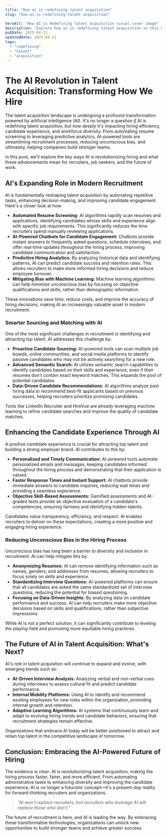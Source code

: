```yaml
---
title: "How ai is redefining talent acquisition"
slug: "how-ai-is-redefining-talent-acquisition"

heroAlt: "How AI is Redefining Talent Acquisition visual cover image"
description: "Explore how ai is redefining talent acquisition in this detailed guide, offering insights, strategies, and practical tips to enhance your understanding and application of the topic."
pubDate: 2025-04-11
updatedDate: 2025-04-11
tags:
  - "redefining"
  - "talent"
  - "acquisition"
---
```


# The AI Revolution in Talent Acquisition: Transforming How We Hire

The talent acquisition landscape is undergoing a profound transformation powered by artificial intelligence (AI). It's no longer a question _if_ AI is redefining talent acquisition, but _how deeply_ it's impacting hiring efficiency, candidate experience, and workforce diversity. From automating resume screening to leveraging predictive analytics, AI-powered tools are streamlining recruitment processes, reducing unconscious bias, and ultimately, helping companies build stronger teams.

In this post, we'll explore the key ways AI is revolutionizing hiring and what these advancements mean for recruiters, job seekers, and the future of work.

## AI's Expanding Role in Modern Recruitment

AI is fundamentally reshaping talent acquisition by automating repetitive tasks, enhancing decision-making, and improving candidate engagement. Here's a closer look at how:

- **Automated Resume Screening:** AI algorithms rapidly scan resumes and applications, identifying candidates whose skills and experience align with specific job requirements. This significantly reduces the time recruiters spend manually reviewing applications.
- **AI-Powered Chatbots for Candidate Engagement:** Chatbots provide instant answers to frequently asked questions, schedule interviews, and offer real-time updates throughout the hiring process, improving candidate communication and satisfaction.
- **Predictive Hiring Analytics:** By analyzing historical data and identifying patterns, AI can predict candidate success and retention rates. This allows recruiters to make more informed hiring decisions and reduce employee turnover.
- **Mitigating Bias with Machine Learning:** Machine learning algorithms can help minimize unconscious bias by focusing on objective qualifications and skills, rather than demographic information.

These innovations save time, reduce costs, and improve the accuracy of hiring decisions, making AI an increasingly valuable asset in modern recruitment.

### Smarter Sourcing and Matching with AI

One of the most significant challenges in recruitment is identifying and attracting top talent. AI addresses this challenge by:

- **Proactive Candidate Sourcing:** AI-powered tools can scan multiple job boards, online communities, and social media platforms to identify passive candidates who may not be actively searching for a new role.
- **Advanced Semantic Search:** AI utilizes semantic search capabilities to identify candidates based on their skills and experience, even if their resumes don't contain exact keyword matches. This expands the pool of potential candidates.
- **Data-Driven Candidate Recommendations:** AI algorithms analyze past hiring data to recommend best-fit applicants based on previous successes, helping recruiters prioritize promising candidates.

Tools like LinkedIn Recruiter and HireVue are already leveraging machine learning to refine candidate searches and improve the quality of candidate matches.

## Enhancing the Candidate Experience Through AI

A positive candidate experience is crucial for attracting top talent and building a strong employer brand. AI contributes to this by:

- **Personalized and Timely Communication:** AI-powered tools automate personalized emails and messages, keeping candidates informed throughout the hiring process and demonstrating that their application is valued.
- **Faster Response Times and Instant Support:** AI chatbots provide immediate answers to candidate inquiries, reducing wait times and providing a seamless experience.
- **Objective Skill-Based Assessments:** Gamified assessments and AI-graded tests provide an objective evaluation of a candidate's competencies, ensuring fairness and identifying hidden talents.

Candidates value transparency, efficiency, and respect. AI enables recruiters to deliver on these expectations, creating a more positive and engaging hiring experience.

### Reducing Unconscious Bias in the Hiring Process

Unconscious bias has long been a barrier to diversity and inclusion in recruitment. AI can help mitigate this by:

- **Anonymizing Resumes:** AI can remove identifying information such as names, genders, and addresses from resumes, allowing recruiters to focus solely on skills and experience.
- **Standardizing Interview Questions:** AI-powered platforms can ensure that all candidates are asked the same standardized set of interview questions, reducing the potential for biased questioning.
- **Focusing on Data-Driven Insights:** By analyzing data on candidate performance and success, AI can help recruiters make more objective decisions based on skills and qualifications, rather than subjective impressions.

While AI is not a perfect solution, it can significantly contribute to leveling the playing field and promoting more equitable hiring practices.

## The Future of AI in Talent Acquisition: What's Next?

AI's role in talent acquisition will continue to expand and evolve, with emerging trends such as:

- **AI-Driven Interview Analysis:** Analyzing verbal and non-verbal cues during interviews to assess cultural fit and predict candidate performance.
- **Internal Mobility Platforms:** Using AI to identify and recommend existing employees for new roles within the organization, promoting internal growth and retention.
- **Adaptive Learning Algorithms:** AI systems that continuously learn and adapt to evolving hiring trends and candidate behaviors, ensuring that recruitment strategies remain effective.

Organizations that embrace AI today will be better positioned to attract and retain top talent in the competitive landscape of tomorrow.

## Conclusion: Embracing the AI-Powered Future of Hiring

The evidence is clear: AI is revolutionizing talent acquisition, making the hiring process faster, fairer, and more efficient. From automating administrative tasks to enhancing diversity and improving the candidate experience, AI is no longer a futuristic concept—it's a present-day reality for forward-thinking recruiters and organizations.

> _"AI won't replace recruiters, but recruiters who leverage AI will replace those who don't."_

The future of recruitment is here, and AI is leading the way. By embracing these transformative technologies, organizations can unlock new opportunities to build stronger teams and achieve greater success.
